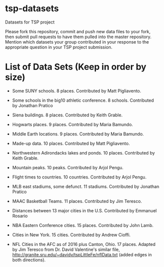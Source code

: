 # tsp-datasets
Datasets for TSP project

Please fork this repository, commit and push new data files to your
fork, then submit pull requests to have them pulled into the master
repository.  Mention which datasets your group contributed in your
response to the appropriate question in your TSP project submission.

# List of Data Sets (Keep in order by size)

* Some SUNY schools.  8 places.  Contributed by Matt Pigliavento.

* Some schools in the big10 athletic conference. 8 schools. Contributed by Jonathan Pratico

* Siena buildings.  8 places.  Contributed by Keith Grable.

* Hogwarts places.  9 places.  Contributed by Maria Bamundo.

* Middle Earth locations.  9 places.  Contributed by Maria Bamundo.

* Made-up data.  10 places.  Contributed by Matt Pigliavento.

* Northwestern Adirondacks lakes and ponds.  10 places.  Contributed by Keith Grable.

* Mountain peaks.  10 peaks.  Contributed by Arjol Pengu.

* Flight times to countries.  10 countries.  Contributed by Arjol Pengu.

* MLB east stadiums, some defunct. 11 stadiums. Contributed by Jonathan Pratico 

* MAAC Basketball Teams.  11 places.  Contributed by Jim Teresco.

* Distances between 13 major cities in the U.S. Contributed by Emmanuel Rosario

* NBA Eastern Conference cities.  15 places.  Contributed by John Lamb.

* Cities in New York.  15 cities.  Contributed by Andrew Cioffi.

* NFL Cities in the AFC as of 2016 plus Canton, Ohio.  17 places.
  Adapted by Jim Teresco from Dr. David Valentine's similar file,
  http://granite.sru.edu/~davidv/tspLittleFe/nflData.txt (added edges
  in both directions).
